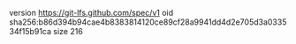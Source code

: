 version https://git-lfs.github.com/spec/v1
oid sha256:b86d394b94cae4b8383814120ce89cf28a9941dd4d2e705d3a033534f15b91ca
size 216
